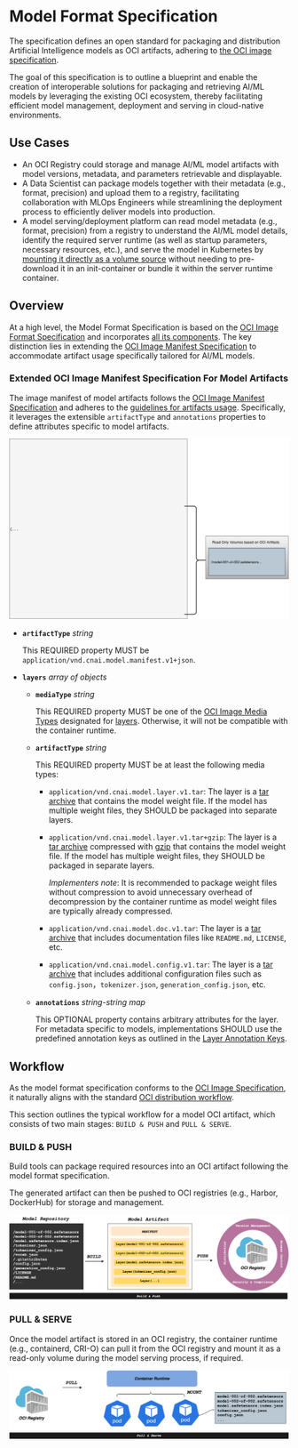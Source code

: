 # Model Format Specification

The specification defines an open standard for packaging and distribution Artificial Intelligence models as OCI artifacts, adhering to [the OCI image specification](https://github.com/opencontainers/image-spec/blob/main/spec.md#image-format-specification).

The goal of this specification is to outline a blueprint and enable the creation of interoperable solutions for packaging and retrieving AI/ML models by leveraging the existing OCI ecosystem, thereby facilitating efficient model management, deployment and serving in cloud-native environments.

## Use Cases

* An OCI Registry could storage and manage AI/ML model artifacts with model versions, metadata, and parameters retrievable and displayable.
* A Data Scientist can package models together with their metadata (e.g., format, precision) and upload them to a registry, facilitating collaboration with MLOps Engineers while streamlining the deployment process to efficiently deliver models into production.
* A model serving/deployment platform can read model metadata (e.g., format, precision) from a registry to understand the AI/ML model details, identify the required server runtime
  (as well as startup parameters, necessary resources, etc.), and serve the model in Kubernetes by [mounting it directly as a volume source](https://kubernetes.io/blog/2024/08/16/kubernetes-1-31-image-volume-source/)
  without needing to pre-download it in an init-container or bundle it within the server runtime container.

## Overview

At a high level, the Model Format Specification is based on the [OCI Image Format Specification](https://github.com/opencontainers/image-spec/blob/main/spec.md#image-format-specification) and incorporates [all its components](https://github.com/opencontainers/image-spec/blob/main/spec.md#understanding-the-specification). The key distinction lies in extending the [OCI Image Manifest Specification](https://github.com/opencontainers/image-spec/blob/main/manifest.md) to accommodate artifact usage specifically tailored for AI/ML models.

### Extended OCI Image Manifest Specification For Model Artifacts

The image manifest of model artifacts follows the [OCI Image Manifest Specification](https://github.com/opencontainers/image-spec/blob/main/manifest.md) and adheres to the [guidelines for artifacts usage](https://github.com/opencontainers/image-spec/blob/main/manifest.md#guidelines-for-artifact-usage). Specifically, it leverages the extensible `artifactType` and `annotations` properties to define attributes specific to model artifacts.

![manifest](./img/manifest.svg)

* **`artifactType`** *string*

  This REQUIRED property MUST be `application/vnd.cnai.model.manifest.v1+json`.

* **`layers`** *array of objects*

  * **`mediaType`** *string*

    This REQUIRED property MUST be one of the [OCI Image Media Types](https://github.com/opencontainers/image-spec/blob/main/media-types.md) designated for [layers](https://github.com/opencontainers/image-spec/blob/main/layer.md).
    Otherwise, it will not be compatible with the container runtime.

  * **`artifactType`** *string*

    This REQUIRED property MUST be at least the following media types:

    * `application/vnd.cnai.model.layer.v1.tar`: The layer is a [tar archive](https://en.wikipedia.org/wiki/Tar_(computing)) that contains the model weight file. If the model has multiple weight files, they SHOULD be packaged into separate layers.
    * `application/vnd.cnai.model.layer.v1.tar+gzip`: The layer is a [tar archive](https://en.wikipedia.org/wiki/Tar_(computing)) compressed with [gzip](https://datatracker.ietf.org/doc/html/rfc1952) that contains the model weight file.
      If the model has multiple weight files, they SHOULD be packaged in separate layers.

      *Implementers note*: It is recommended to package weight files without compression to avoid unnecessary overhead of decompression by the container runtime as model weight files are typically already compressed.
    * `application/vnd.cnai.model.doc.v1.tar`: The layer is a [tar archive](https://en.wikipedia.org/wiki/Tar_(computing)) that includes documentation files like `README.md`, `LICENSE`, etc.
    * `application/vnd.cnai.model.config.v1.tar`: The layer is a [tar archive](https://en.wikipedia.org/wiki/Tar_(computing)) that includes additional configuration files such as `config.json`，`tokenizer.json`, `generation_config.json`, etc.

  * **`annotations`** *string-string map*

    This OPTIONAL property contains arbitrary attributes for the layer. For metadata specific to models, implementations SHOULD use the predefined annotation keys as outlined in the [Layer Annotation Keys](./annotations.md#layer-annotation-keys).

## Workflow

As the model format specification conforms to the [OCI Image Specification](https://github.com/opencontainers/image-spec/blob/main/layer.md), it naturally aligns with the standard [OCI distribution workflow](https://github.com/opencontainers/distribution-spec/blob/main/spec.md).

This section outlines the typical workflow for a model OCI artifact, which consists of two main stages: `BUILD & PUSH` and `PULL & SERVE`.

### BUILD & PUSH

Build tools can package required resources into an OCI artifact following the model format specification.

The generated artifact can then be pushed to OCI registries (e.g., Harbor, DockerHub) for storage and management.

![build-push](./img/build-and-push.png)

### PULL & SERVE

Once the model artifact is stored in an OCI registry, the container runtime (e.g., containerd, CRI-O) can pull it from the OCI registry and mount it as a read-only volume during the model serving process, if required.

![pull-serve](./img/pull-and-serve.png)
